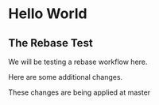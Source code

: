 # Hello World

## The Rebase Test

We will be testing a rebase workflow here.

Here are some additional changes.


These changes are being applied at master